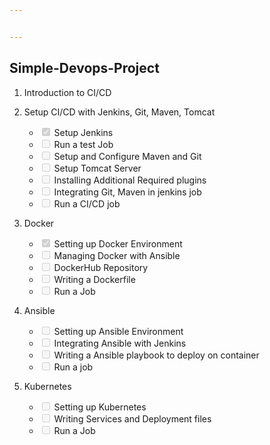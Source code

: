 ```yaml
---


---
```


<h2 id="simple-devops-project">Simple-Devops-Project</h2>
<ol>
<li>
<p>Introduction to CI/CD</p>
</li>
<li>
<p>Setup CI/CD with Jenkins, Git, Maven, Tomcat</p>
<ul>
<li class="task-list-item"><input type="checkbox" class="task-list-item-checkbox" checked="true" disabled="">  Setup Jenkins</li>
<li class="task-list-item"><input type="checkbox" class="task-list-item-checkbox" disabled="">  Run a test Job</li>
<li class="task-list-item"><input type="checkbox" class="task-list-item-checkbox" disabled="">  Setup and Configure Maven and Git</li>
<li class="task-list-item"><input type="checkbox" class="task-list-item-checkbox" disabled="">  Setup Tomcat Server</li>
<li class="task-list-item"><input type="checkbox" class="task-list-item-checkbox" disabled="">  Installing Additional Required plugins</li>
<li class="task-list-item"><input type="checkbox" class="task-list-item-checkbox" disabled="">  Integrating Git, Maven in jenkins job</li>
<li class="task-list-item"><input type="checkbox" class="task-list-item-checkbox" disabled="">  Run  a CI/CD job</li>
</ul>
</li>
<li>
<p>Docker</p>
<ul>
<li class="task-list-item"><input type="checkbox" class="task-list-item-checkbox" checked="true" disabled="">  Setting up Docker Environment</li>
<li class="task-list-item"><input type="checkbox" class="task-list-item-checkbox" disabled="">  Managing Docker with Ansible</li>
<li class="task-list-item"><input type="checkbox" class="task-list-item-checkbox" disabled="">  DockerHub Repository</li>
<li class="task-list-item"><input type="checkbox" class="task-list-item-checkbox" disabled="">  Writing a Dockerfile</li>
<li class="task-list-item"><input type="checkbox" class="task-list-item-checkbox" disabled="">  Run a Job</li>
</ul>
</li>
<li>
<p>Ansible</p>
<ul>
<li class="task-list-item"><input type="checkbox" class="task-list-item-checkbox" disabled="">  Setting up Ansible Environment</li>
<li class="task-list-item"><input type="checkbox" class="task-list-item-checkbox" disabled="">  Integrating Ansible with Jenkins</li>
<li class="task-list-item"><input type="checkbox" class="task-list-item-checkbox" disabled="">  Writing a Ansible playbook to deploy on container</li>
<li class="task-list-item"><input type="checkbox" class="task-list-item-checkbox" disabled="">  Run a job</li>
</ul>
</li>
<li>
<p>Kubernetes</p>
<ul>
<li class="task-list-item"><input type="checkbox" class="task-list-item-checkbox" disabled="">  Setting up Kubernetes</li>
<li class="task-list-item"><input type="checkbox" class="task-list-item-checkbox" disabled="">  Writing Services and Deployment files</li>
<li class="task-list-item"><input type="checkbox" class="task-list-item-checkbox" disabled="">  Run a Job</li>
</ul>
</li>
</ol>

